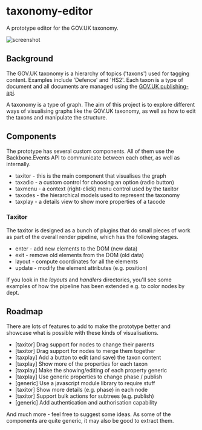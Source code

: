 # taxonomy-editor

A prototype editor for the GOV.UK taxonomy.

![screenshot](https://raw.githubusercontent.com/benthorner/taxonomy-editor/master/screenshot.png)

## Background

The GOV.UK taxonomy is a hierarchy of topics ('taxons') used for tagging content. Examples include 'Defence' and 'HS2'. Each taxon is a type of document and all documents are managed using the [GOV.UK publishing-api](https://github.com/alphagov/publishing-api).

A taxonomy is a type of graph. The aim of this project is to explore different ways of visualising graphs like the GOV.UK taxonomy, as well as how to edit the taxons and manipulate the structure.

## Components

The prototype has several custom components. All of them use the Backbone.Events API to communicate between each other, as well as internally.

  * taxitor - this is the main component that visualises the graph
  * taxadio - a custom control for choosing an option (radio button)
  * taxmenu - a context (right-click) menu control used by the taxitor
  * taxodes - the hierarchical models used to represent the taxonomy
  * taxplay - a details view to show more properties of a tacode

### Taxitor

The taxitor is designed as a bunch of plugins that do small pieces of work as part of the overall render pipeline, which has the following stages.

  * enter - add new elements to the DOM (new data)
  * exit - remove old elements from the DOM (old data)
  * layout - compute coordinates for all the elements
  * update - modify the element attributes (e.g. position)

If you look in the *layouts* and *handlers* directories, you'll see some examples of how the pipeline has been extended e.g. to color nodes by dept.

## Roadmap

There are lots of features to add to make the prototype better and showcase what is possible with these kinds of visualisations.

  * [taxitor] Drag support for nodes to change their parents
  * [taxitor] Drag support for nodes to merge them together
  * [taxplay] Add a button to edit (and save) the taxon content
  * [taxplay] Show more of the properties for each taxon
  * [taxplay] Make the showing/editing of each property generic
  * [taxplay] Use generic properties to change phase / publish
  * [generic] Use a javascript module library to require stuff
  * [taxitor] Show more details (e.g. phase) in each node
  * [taxitor] Support bulk actions for subtrees (e.g. publish)
  * [generic] Add authentication and authorisation capability

And much more - feel free to suggest some ideas. As some of the components are quite generic, it may also be good to extract them.
